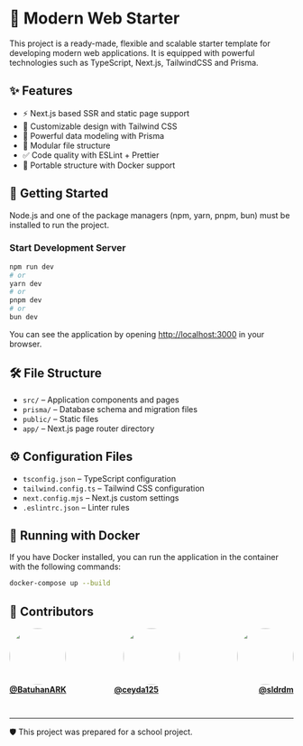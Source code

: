 # 🚀 Modern Web Starter

This project is a ready-made, flexible and scalable starter template for developing modern web applications. It is equipped with powerful technologies such as TypeScript, Next.js, TailwindCSS and Prisma.

## ✨ Features

- ⚡️ Next.js based SSR and static page support
- 🎨 Customizable design with Tailwind CSS
- 🔐 Powerful data modeling with Prisma
- 🧩 Modular file structure
- ✅ Code quality with ESLint + Prettier
- 🐳 Portable structure with Docker support

## 🚀 Getting Started

Node.js and one of the package managers (npm, yarn, pnpm, bun) must be installed to run the project.

### Start Development Server

```bash
npm run dev
# or
yarn dev
# or
pnpm dev
# or
bun dev
```

You can see the application by opening [http://localhost:3000](http://localhost:3000) in your browser.

## 🛠️ File Structure

- `src/` – Application components and pages
- `prisma/` – Database schema and migration files
- `public/` – Static files
- `app/` – Next.js page router directory

## ⚙️ Configuration Files

- `tsconfig.json` – TypeScript configuration
- `tailwind.config.ts` – Tailwind CSS configuration
- `next.config.mjs` – Next.js custom settings
- `.eslintrc.json` – Linter rules

## 🐳 Running with Docker

If you have Docker installed, you can run the application in the container with the following commands:

```bash
docker-compose up --build
```

## 💬 Contributors

<div style="display: flex; justify-content: space-between; gap: 30px;">
  <a href="https://github.com/BatuhanARK">
    <img src="https://github.com/BatuhanARK.png" width="100" height="100" style="border-radius: 50%; object-fit: cover;" />
  </a>
  
  <a href="https://github.com/ceyda125">
    <img src="https://github.com/ceyda125.png" width="100" height="100" style="border-radius: 50%; object-fit: cover;" />
  </a>

  <a href="https://github.com/sldrdm">
    <img src="https://github.com/sldrdm.png" width="100" height="100" style="border-radius: 50%; object-fit: cover;" />
  </a>
</div>

<div style="display: flex; justify-content: space-between; gap: 30px;">
  <a href="https://github.com/BatuhanARK">
    <strong>@BatuhanARK</strong>
  </a>
  
  <a href="https://github.com/ceyda125">
    <strong>@ceyda125</strong>
  </a>

  <p>&nbsp;&nbsp;</p> <!-- 2 space karakterlik boşluk -->
  
  <a href="https://github.com/sldrdm">
    <strong>@sldrdm</strong>
  </a>
</div>

---

🛡️ This project was prepared for a school project.